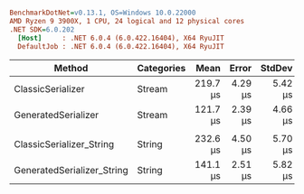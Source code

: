``` ini

BenchmarkDotNet=v0.13.1, OS=Windows 10.0.22000
AMD Ryzen 9 3900X, 1 CPU, 24 logical and 12 physical cores
.NET SDK=6.0.202
  [Host]     : .NET 6.0.4 (6.0.422.16404), X64 RyuJIT
  DefaultJob : .NET 6.0.4 (6.0.422.16404), X64 RyuJIT


```
|                     Method | Categories |     Mean |   Error |  StdDev | Ratio | RatioSD |   Gen 0 |   Gen 1 | Allocated |
|--------------------------- |----------- |---------:|--------:|--------:|------:|--------:|--------:|--------:|----------:|
|          ClassicSerializer |     Stream | 219.7 μs | 4.29 μs | 5.42 μs |  1.00 |    0.00 | 18.3105 |  4.3945 |    150 KB |
|        GeneratedSerializer |     Stream | 121.7 μs | 2.39 μs | 4.66 μs |  0.55 |    0.02 | 18.0664 |  5.9814 |    150 KB |
|                            |            |          |         |         |       |         |         |         |           |
|   ClassicSerializer_String |     String | 232.6 μs | 4.50 μs | 5.70 μs |  1.00 |    0.00 | 32.2266 |  6.3477 |    265 KB |
| GeneratedSerializer_String |     String | 141.1 μs | 2.51 μs | 5.82 μs |  0.62 |    0.02 | 32.2266 | 10.4980 |    264 KB |
